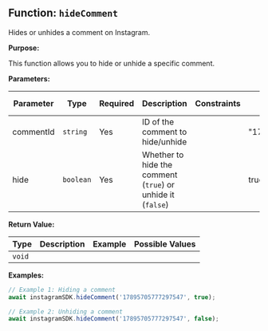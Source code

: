 ## Function: `hideComment`

Hides or unhides a comment on Instagram.

**Purpose:**

This function allows you to hide or unhide a specific comment.

**Parameters:**

| Parameter | Type | Required | Description | Constraints | Example | Possible Values |
|-----------|------|----------|-------------|-------------|---------|----------------|
| commentId | `string` | Yes | ID of the comment to hide/unhide |  | "17895705777297547" | Any valid comment ID string |
| hide | `boolean` | Yes | Whether to hide the comment (`true`) or unhide it (`false`) |  | true | true or false |

**Return Value:**

| Type | Description | Example | Possible Values |
|------|-------------|---------|----------------|
| `void` |  |  |  |

**Examples:**

```typescript
// Example 1: Hiding a comment
await instagramSDK.hideComment('17895705777297547', true);

// Example 2: Unhiding a comment
await instagramSDK.hideComment('17895705777297547', false);
```